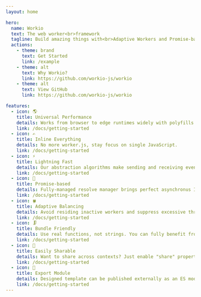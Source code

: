 ```yaml
---
layout: home

hero:
  name: Workio
  text: The web worker<br>framework
  tagline: Build amazing things with<br>Adaptive Workers and Promise-based I/O.
  actions:
    - theme: brand
      text: Get Started
      link: /example
    - theme: alt
      text: Why Workio?
      link: https://github.com/workio-js/workio
    - theme: alt
      text: View GitHub
      link: https://github.com/workio-js/workio

features:
  - icon: 🌎
    title: Universal Performance
    details: Works from browser to edge runtimes widely with polyfills.
    link: /docs/getting-started
  - icon: ✍
    title: Inline Everything
    details: No more worker.js, stay focus on single JavaScript.
    link: /docs/getting-started
  - icon: ⚡
    title: Lightning Fast
    details: Our abstraction algorithms make sending and receiving even faster.
    link: /docs/getting-started
  - icon: 🏓
    title: Promise-based
    details: Fully-managed resolve manager brings perfect asynchronus I/O.
    link: /docs/getting-started
  - icon: 🍀
    title: Adaptive Balancing
    details: Avoid residing inactive workers and suppress excessive thread consumption.
    link: /docs/getting-started
  - icon: 🗜️
    title: Bundle Friendly
    details: Use real functions, not strings. You can fully benefit from bundler.
    link: /docs/getting-started
  - icon: 🥳
    title: Easily Sharable
    details: Want to share across contexts? Just enable "share" properties!
    link: /docs/getting-started
  - icon: 🚚
    title: Export Module
    details: Designed template can be published externally as an ES module.
    link: /docs/getting-started
---
```

